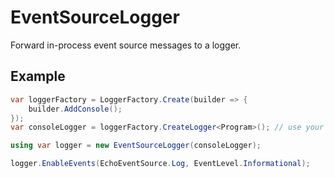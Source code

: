 # EventSourceLogger

Forward in-process event source messages to a logger.

## Example

```csharp
var loggerFactory = LoggerFactory.Create(builder => {
    builder.AddConsole();
});
var consoleLogger = loggerFactory.CreateLogger<Program>(); // use your favourite logger here, e.g. event log

using var logger = new EventSourceLogger(consoleLogger);

logger.EnableEvents(EchoEventSource.Log, EventLevel.Informational);
```
